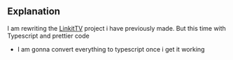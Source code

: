 ## Explanation

I am rewriting the [LinkitTV](https://github.com/Jupemon/LinkitTV) project i have previously made. But this time with Typescript and prettier code

- I am gonna convert everything to typescript once i get it working

